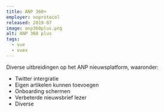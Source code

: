 ```yaml
---
title: ANP 360+
employer: noprotocol
released: 2019-07
image: anp360plus.png
alt: ANP 360 plus
tags:
  - vue
  - vuex
---
```


Diverse uitbreidingen op het ANP nieuwsplatform, waaronder:

- Twitter intergratie
- Eigen artikelen kunnen toevoegen
- Onboarding schermen
- Verbeterde nieuwsbrief lezer
- Diverse
